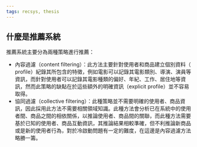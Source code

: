 ```yaml
---
tags: recsys, thesis
---
```

## 什麼是推薦系統
推薦系統主要分為兩種策略進行推薦：
- 內容過濾（content filtering）：此方法主要針對使用者和商品建立個別資料（ profile）紀錄其所包含的特徵，例如電影可以記錄其電影類別、導演、演員等資訊，而針對使用者可以記錄其電影種類的偏好、年紀、工作、居住地等資訊，然而此策略的缺點在於這些額外的明確資訊（explicit profile）並不容易取得。
- 協同過濾（collective filtering）：此種策略並不需要明確的使用者、商品資訊，因此採用此方法不需要相關領域知識。此種方法會分析已在系統中的使用者間、商品之間的相依關係，以推論使用者、商品間的關聯，而此種方法需要基於已知的使用者、商品互動資訊，其推論結果相較準確，但不利推論新商品或是新的使用者行為，對於冷啟動問題有一定的難度，在這邊是內容過濾方法略勝一籌。